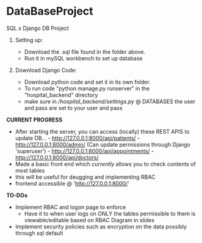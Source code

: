 # DataBaseProject
SQL x Django DB Project


1) Setting up:
   - Download the .sql file found in the folder above.
   - Run it in mySQL workbench to set up database
  
2) Download Django Code:
   - Download python code and set it in its own folder.
   - To run code "python manage.py runserver" in the "hospital_backend" directory
   - make sure in */hospital_backend/settings.py* @ DATABASES the user and pass are set to your user and pass
  
**CURRENT PROGRESS**
- After starting the server, you can access (locally) these REST APIS to update DB...
                          - http://127.0.0.1:8000/api/patients/
                          - http://127.0.0.1:8000/admin/ (Can update permissions through Django 'superuser')
                          - http://127.0.0.1:8000/api/appointments/
                          - http://127.0.0.1:8000/api/doctors/
- Made a basic front end which *currently* allows you to check contents of most tables
- this will be useful for deugging and implementing RBAC
- frontend accessible @ 'http://127.0.0.1:8000/'



**TO-DOs**
- Implement RBAC and logon page to enforce
   - Have it to when user logs on ONLY the tables permissible to them is viewable/editable based on RBAC Diagram in slides
- Implement security policies such as encryption on the data possibly through sql default
